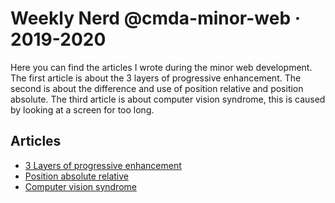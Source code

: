 # Weekly Nerd @cmda-minor-web · 2019-2020

Here you can find the articles I wrote during the minor web development. The first article is about the 3 layers of progressive enhancement. The second is about the difference and use of position relative and position absolute. The third article is about computer vision syndrome, this is caused by looking at a screen for too long.

## Articles
- [3 Layers of progressive enhancement](https://medium.com/@lunamayjohansson/3-layers-of-progressive-enhancement-84ec77424694)   
- [Position absolute relative](https://medium.com/@lunamayjohansson/position-absolute-relative-94a95c030ce8)   
- [Computer vision syndrome](https://medium.com/@lunamayjohansson/computer-vision-syndrome-ed19eb010b0c)   
